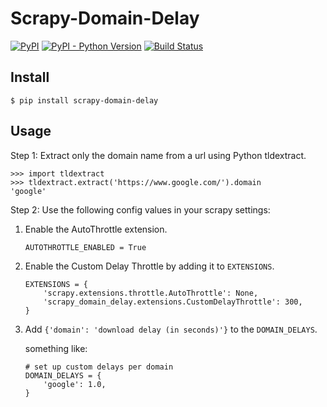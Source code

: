 # Scrapy-Domain-Delay

[![PyPI](https://img.shields.io/pypi/v/scrapy-domain-delay)](https://pypi.org/project/scrapy-domain-delay/)
[![PyPI - Python Version](https://img.shields.io/pypi/pyversions/scrapy-domain-delay)](https://pypi.org/project/scrapy-domain-delay/)
[![Build Status](https://travis-ci.com/ChiaYinChen/scrapy-domain-delay.svg?branch=master)](https://travis-ci.com/ChiaYinChen/scrapy-domain-delay)

## Install
```
$ pip install scrapy-domain-delay
```

## Usage

Step 1: Extract only the domain name from a url using Python tldextract.

```
>>> import tldextract
>>> tldextract.extract('https://www.google.com/').domain
'google'
```

Step 2: Use the following config values in your scrapy settings:

1. Enable the AutoThrottle extension.

	```
	AUTOTHROTTLE_ENABLED = True
	```

2. Enable the Custom Delay Throttle by adding it to `EXTENSIONS`.

	```
	EXTENSIONS = {
	    'scrapy.extensions.throttle.AutoThrottle': None,
	    'scrapy_domain_delay.extensions.CustomDelayThrottle': 300,
	}
	```

3. Add `{'domain': 'download delay (in seconds)'}` to the `DOMAIN_DELAYS`.

	something like:

	```
	# set up custom delays per domain
	DOMAIN_DELAYS = {
	    'google': 1.0,
	}
	```
